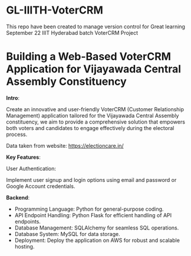 # GL-IIITH-VoterCRM
This repo have been created to manage version control for Great learning September 22 IIIT Hyderabad batch VoterCRM Project

# Building a Web-Based VoterCRM Application for Vijayawada Central Assembly Constituency

**Intro**:

Create an innovative and user-friendly VoterCRM (Customer Relationship Management) application 
tailored for the Vijayawada Central Assembly constituency, we aim to provide a comprehensive solution 
that empowers both voters and candidates to engage effectively during the electoral process.

Data taken from website: https://electioncare.in/

**Key Features**:

User Authentication: 

Implement user signup and login options using email and password or Google Account credentials.

**Backend**:

* Programming Language: Python for general-purpose coding.
* API Endpoint Handling: Python Flask for efficient handling of API endpoints.
* Database Management: SQLAlchemy for seamless SQL operations.
* Database System: MySQL for data storage.
* Deployment: Deploy the application on AWS for robust and scalable hosting.





